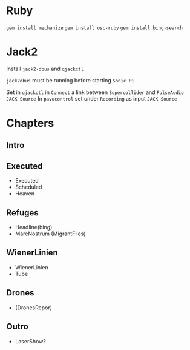 # Ruby
`gem install mechanize`
`gem install osc-ruby`
`gem install bing-search`

# Jack2

Install `jack2-dbus` and `qjackctl`

`jack2dbus` must be running before starting `Sonic Pi`

Set in `qjackctl` in `Connect` a link between `Supercollider` and `PulseAudio JACK Source`
In `pavucontrol` set under `Recording` as input `JACK Source`

# Chapters

## Intro

## Executed
* Executed
* Scheduled
* Heaven

## Refuges
* Headline(bing)
* MareNostrum (MigrantFiles)

## WienerLinien
* WienerLinien
* Tube

## Drones
* (DronesRepor)

## Outro
* LaserShow?
